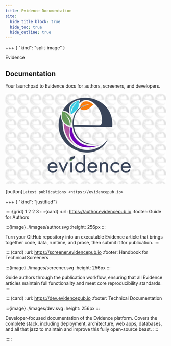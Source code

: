 ```yaml
---
title: Evidence Documentation
site:
  hide_title_block: true
  hide_toc: true
  hide_outline: true
---
```


+++ { "kind": "split-image" }

Evidence

## Documentation

Your launchpad to Evidence docs for authors, screeners, and developers.

![](https://raw.githubusercontent.com/evidencepub/brand/main/banner/png/banner_colored_patterned.png?raw=true)

{button}`Latest publications <https://evidencepub.io>`

+++ { "kind": "justified"}

:::::{grid} 1 2 2 3
::::{card}
:url: https://author.evidencepub.io
:footer: Guide for Authors

:::{image} ./images/author.svg
:height: 256px
:::

Turn your GitHub repository into an executable Evidence article that brings together code, data, runtime, and prose, then submit it for publication.
::::

::::{card}
:url: https://screener.evidencepub.io
:footer: Handbook for Technical Screeners

:::{image} ./images/screener.svg
:height: 256px
:::

Guide authors through the publication workflow, ensuring that all Evidence articles maintain full functionality and meet core reproducibility standards. 
::::

::::{card}
:url: https://dev.evidencepub.io
:footer: Technical Documentation

:::{image} ./images/dev.svg
:height: 256px
:::

Developer-focused documentation of the Evidence platform. Covers the complete stack, including deployment, architecture, web apps, databases, and all that jazz to maintain and improve this fully open-source beast.
::::

:::::